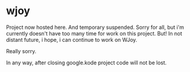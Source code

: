 # wjoy

Project now hosted here. And temporary suspended.
Sorry for all, but i'm currently doesn't have too many time for work on this project.
But! In not distant future, i hope, i can continue to work on WJoy.

Really sorry.

In any way, after closing google.kode project code will not be lost.
